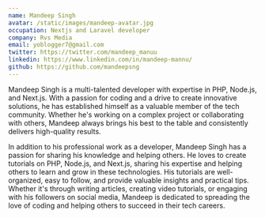 ```yaml
---
name: Mandeep Singh
avatar: /static/images/mandeep-avatar.jpg
occupation: Nextjs and Laravel developer
company: Rvs Media
email: yoblogger7@gmail.com
twitter: https://twitter.com/mandeep_manuu
linkedin: https://www.linkedin.com/in/mandeep-mannu/
github: https://github.com/mandeepsng
---
```


Mandeep Singh is a multi-talented developer with expertise in PHP, Node.js, and Next.js. With a passion for coding and a drive to create innovative solutions, he has established himself as a valuable member of the tech community. Whether he's working on a complex project or collaborating with others, Mandeep always brings his best to the table and consistently delivers high-quality results.

In addition to his professional work as a developer, Mandeep Singh has a passion for sharing his knowledge and helping others. He loves to create tutorials on PHP, Node.js, and Next.js, sharing his expertise and helping others to learn and grow in these technologies. His tutorials are well-organized, easy to follow, and provide valuable insights and practical tips. Whether it's through writing articles, creating video tutorials, or engaging with his followers on social media, Mandeep is dedicated to spreading the love of coding and helping others to succeed in their tech careers.
